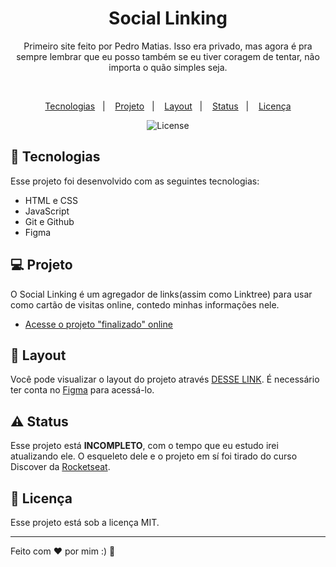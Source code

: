 <h1 align="center"> Social Linking </h1>

<p align="center">
Primeiro site feito por Pedro Matias. Isso era privado, mas agora é pra sempre lembrar que eu posso também se eu tiver coragem de tentar, não importa o quão simples seja.</p> <br/>

<p align="center">
  <a href="#-tecnologias">Tecnologias</a>&nbsp;&nbsp;&nbsp;|&nbsp;&nbsp;&nbsp;
  <a href="#-projeto">Projeto</a>&nbsp;&nbsp;&nbsp;|&nbsp;&nbsp;&nbsp;
  <a href="#-layout">Layout</a>&nbsp;&nbsp;&nbsp;|&nbsp;&nbsp;&nbsp;
  <a href="#⚠️-status">Status</a>&nbsp;&nbsp;&nbsp;|&nbsp;&nbsp;&nbsp;
  <a href="#memo-licença">Licença</a>
</p>

<p align="center">
  <img alt="License" src="https://img.shields.io/static/v1?label=license&message=MIT&color=49AA26&labelColor=000000">
</p>

## 🚀 Tecnologias

Esse projeto foi desenvolvido com as seguintes tecnologias:

- HTML e CSS
- JavaScript
- Git e Github
- Figma

## 💻 Projeto

O Social Linking é um agregador de links(assim como Linktree) para usar como cartão de visitas online, contedo minhas informações nele.

- [Acesse o projeto "finalizado" online](https://pmatiazzz.github.io/social-linking)

## 🔖 Layout

Você pode visualizar o layout do projeto através [DESSE LINK](https://www.figma.com/community/file/1187422022288947321). É necessário ter conta no [Figma](https://figma.com) para acessá-lo.

## ⚠️ Status

Esse projeto está **INCOMPLETO**, com o tempo que eu estudo irei atualizando ele. O esqueleto dele e o projeto em sí foi tirado do curso Discover da [Rocketseat](https://www.rocketseat.com.br).

## :memo: Licença

Esse projeto está sob a licença MIT.

---

Feito com ♥ por mim :) :wave:
